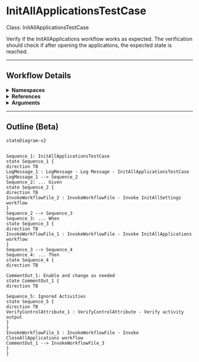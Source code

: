 # InitAllApplicationsTestCase
Class: InitAllApplicationsTestCase

Verify if the InitAllApplications workflow works as expected.
The verification should check if after opening the applications, the expected state is reached.

<hr />

## Workflow Details
<details>
    <summary>
    <b>Namespaces</b>
    </summary>

    - Microsoft.VisualBasic
- Microsoft.VisualBasic.Activities
- System
- System.Activities
- System.Activities.DynamicUpdate
- System.Activities.Expressions
- System.Activities.Statements
- System.Activities.Validation
- System.Activities.XamlIntegration
- System.Collections
- System.Collections.Generic
- System.Collections.ObjectModel
- System.Data
- System.Diagnostics
- System.Drawing
- System.IO
- System.Linq
- System.Linq.Expressions
- System.Net.Mail
- System.Reflection
- System.Runtime.InteropServices
- System.Runtime.Serialization
- System.Text
- System.Windows.Markup
- System.Xml
- System.Xml.Linq
- UiPath.Core
- UiPath.Core.Activities
- UiPath.Shared.Activities
- UiPath.Testing
- UiPath.Testing.Activities


</details>
<details>
    <summary>
    <b>References</b>
    </summary>

    - Microsoft.CSharp
- Microsoft.VisualBasic
- PresentationCore
- PresentationFramework
- System
- System.Activities
- System.ComponentModel.Composition
- System.ComponentModel.TypeConverter
- System.Core
- System.Data
- System.Data.Common
- System.Drawing
- System.Linq
- System.ObjectModel
- System.Private.CoreLib
- System.Runtime.Serialization
- System.ServiceModel
- System.ServiceModel.Activities
- System.ValueTuple
- System.Xaml
- System.Xml
- System.Xml.Linq
- UiPath.Excel
- UiPath.Excel.Activities
- UiPath.System.Activities
- UiPath.Testing
- UiPath.Testing.Activities
- UiPath.Workflow
- WindowsBase


</details>
<details>
    <summary>
    <b>Arguments</b>
    </summary>

    <table><tr><th>Name</th><th>Direction</th><th>Type</th><th>Description</th></tr></table>
    
</details>

<hr />

## Outline (Beta)

```mermaid
stateDiagram-v2


Sequence_1: InitAllApplicationsTestCase
state Sequence_1 {
direction TB
LogMessage_1 : LogMessage - Log Message - InitAllApplicationsTestCase
LogMessage_1 --> Sequence_2
Sequence_2: ... Given
state Sequence_2 {
direction TB
InvokeWorkflowFile_2 : InvokeWorkflowFile - Invoke InitAllSettings workflow
}
Sequence_2 --> Sequence_3
Sequence_3: ... When
state Sequence_3 {
direction TB
InvokeWorkflowFile_1 : InvokeWorkflowFile - Invoke InitAllApplications workflow
}
Sequence_3 --> Sequence_4
Sequence_4: ... Then
state Sequence_4 {
direction TB

CommentOut_1: Enable and change as needed
state CommentOut_1 {
direction TB

Sequence_5: Ignored Activities
state Sequence_5 {
direction TB
VerifyControlAttribute_1 : VerifyControlAttribute - Verify activity output
}
}
InvokeWorkflowFile_3 : InvokeWorkflowFile - Invoke CloseAllApplications workflow
CommentOut_1 --> InvokeWorkflowFile_3
}
}
```